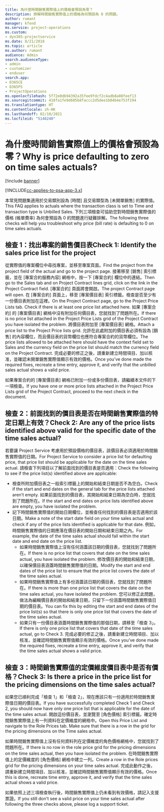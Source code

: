 ```yaml
---
title: 為什麼時間銷售實際值上的價格會預設為零？
description: 排解時間銷售實際值上的價格為何預設為 0 的問題。
author: rumant
manager: kfend
ms.service: project-operations
ms.custom:
- dyn365-projectservice
ms.date: 8/21/2018
ms.topic: article
ms.author: rumant
audience: Admin
search.audienceType:
- admin
- customizer
- enduser
search.app:
- D365CE
- D365PS
- ProjectOperations
ms.openlocfilehash: 5f72e0db94392a35fee9fdcf2c4adb8a08feef13
ms.sourcegitcommit: 418fa1fe9d605b8faccc2d5dee1b04b4e753f194
ms.translationtype: HT
ms.contentlocale: zh-HK
ms.lasthandoff: 02/10/2021
ms.locfileid: "5146240"
---
```

# <a name="why-is-price-defaulting-to-zero-on-time-sales-actuals"></a><span data-ttu-id="d867a-103">為什麼時間銷售實際值上的價格會預設為零？</span><span class="sxs-lookup"><span data-stu-id="d867a-103">Why is price defaulting to zero on time sales actuals?</span></span>

[!include [banner](../includes/psa-now-project-operations.md)]

[!INCLUDE[cc-applies-to-psa-app-3.x](../includes/cc-applies-to-psa-app-3x.md)]

<span data-ttu-id="d867a-104">本常見問題集適用於交易類別設為 [時間] 且交易類型為 [未開單銷售] 的實際值。</span><span class="sxs-lookup"><span data-stu-id="d867a-104">This FAQ applies to actuals where the transaction class is set to Time and transaction type is Unbilled Sales.</span></span> <span data-ttu-id="d867a-105">下列三項檢查可協助您對時間銷售實際值的價格 (帳單費率) 為何會預設為 0 的問題進行疑難排解。</span><span class="sxs-lookup"><span data-stu-id="d867a-105">The following three checks will help you troubleshoot why price (bill rate) is defaulting to 0 on time sales actuals.</span></span>

## <a name="check-1-identify-the-sales-price-list-for-the-project"></a><span data-ttu-id="d867a-106">檢查 1：找出專案的銷售價目表</span><span class="sxs-lookup"><span data-stu-id="d867a-106">Check 1: Identify the sales price list for the project</span></span>

<span data-ttu-id="d867a-107">從實際值的專案欄位中尋找專案，並移至專案頁面。</span><span class="sxs-lookup"><span data-stu-id="d867a-107">Find the project from the project field of the actual and go to the project page.</span></span> <span data-ttu-id="d867a-108">接著移至 [銷售] 索引標籤，並在 [專案合約服務內容] 網格中，按一下 [專案合約] 欄位中的連結。</span><span class="sxs-lookup"><span data-stu-id="d867a-108">Then go to the Sales tab and on Project Contract lines grid, click on the link in the Project Contract field.</span></span> <span data-ttu-id="d867a-109">[專案合約] 頁面將會開啟。</span><span class="sxs-lookup"><span data-stu-id="d867a-109">The project Contract page will open.</span></span> <span data-ttu-id="d867a-110">在 [專案合約] 頁面上，移至 [專案價目表] 索引標籤。檢查是否至少有一份價目表附加在這裡。</span><span class="sxs-lookup"><span data-stu-id="d867a-110">On the Project Contract page, go to the Project Price Lists tab. Check if there is at least one price list attached here.</span></span> <span data-ttu-id="d867a-111">如果 [專案合約] 的 [專案價目表] 網格中沒有附加任何價目表，您就找到了問題所在。</span><span class="sxs-lookup"><span data-stu-id="d867a-111">If there is no price list attached in the Project Price Lists grid of the Project Contract you have isolated the problem.</span></span> <span data-ttu-id="d867a-112">將價目表附加至 [專案價目表] 網格。</span><span class="sxs-lookup"><span data-stu-id="d867a-112">Attach a price list to the Project Price lists grid.</span></span> <span data-ttu-id="d867a-113">允許在此處附加的價目表必須有設為 [銷售] 的內容欄位，而且價目表的貨幣欄位也應符合專案合約的貨幣欄位。</span><span class="sxs-lookup"><span data-stu-id="d867a-113">The price lists allowed to be attached here should have the context field set to Sales and the currency field on the price list should match the currency field on the Project Contract.</span></span> <span data-ttu-id="d867a-114">完成必要的修正之後，請重新建立時間項目、加以核准，並確認未開單銷售實際值顯示有效的價格。</span><span class="sxs-lookup"><span data-stu-id="d867a-114">Once you’ve done made the required fixes, recreate a time entry, approve it, and verify that the unbilled sales actual shows a valid price.</span></span> 

<span data-ttu-id="d867a-115">如果專案合約的 [專案價目表] 網格已附加一份或多份價目表，請繼續本文件的下一項檢查。</span><span class="sxs-lookup"><span data-stu-id="d867a-115">If you have one or more price lists attached in the Project Price Lists grid of the Project Contract, proceed to the next check in the document.</span></span>

## <a name="check-2-are-any-of-the-price-lists-identified-above-valid-for-the-specific-date-of-the-time-sales-actual"></a><span data-ttu-id="d867a-116">檢查 2：前面找到的價目表是否在時間銷售實際值的特定日期上有效？</span><span class="sxs-lookup"><span data-stu-id="d867a-116">Check 2: Are any of the price lists identified above valid for the specific date of the time sales actual?</span></span>

<span data-ttu-id="d867a-117">若要讓 Project Service 考慮用於預設價格的價目表，該價目表必須適用於時間銷售實際值的日期。</span><span class="sxs-lookup"><span data-stu-id="d867a-117">For Project Service to consider a price list for defaulting price, that price list should be applicable for the date on the time sales actual.</span></span> <span data-ttu-id="d867a-118">請檢查下列項目以了解前面找到的價目表是否適用：</span><span class="sxs-lookup"><span data-stu-id="d867a-118">Check the following to see if the price list(s) identified above are applicable:</span></span>
- <span data-ttu-id="d867a-119">檢查所附加價目表之一般索引標籤上的開始和結束日期是否不為空白。</span><span class="sxs-lookup"><span data-stu-id="d867a-119">Check if the start and end dates on the general tab for the price lists attached aren’t empty.</span></span> <span data-ttu-id="d867a-120">如果前面找到的價目表，其開始和結束日期為空白時，您就找到了問題所在。</span><span class="sxs-lookup"><span data-stu-id="d867a-120">If the start and end dates on price lists identified above are empty, you have isolated the problem.</span></span> 
- <span data-ttu-id="d867a-121">記下時間銷售實際值的開始日期欄位，並檢查任何找到的價目表是否適用於該日期。</span><span class="sxs-lookup"><span data-stu-id="d867a-121">Make a note of the start date field on your time sales actual and check if any of the price lists identified is applicable for that date.</span></span> <span data-ttu-id="d867a-122">例如，時間銷售實際值的日期應落在價目表的開始日期和結束日期之內。</span><span class="sxs-lookup"><span data-stu-id="d867a-122">For example, the date of the time sales actual should fall within the start date and end date on the price list.</span></span> 
    - <span data-ttu-id="d867a-123">如果時間銷售實際值上沒有任何涵蓋該日期的價目表，您就找到了問題所在。</span><span class="sxs-lookup"><span data-stu-id="d867a-123">If there is no price list that covers that date on the time sales actual, you have isolated the problem.</span></span> <span data-ttu-id="d867a-124">修改價目表的開始和結束日期，以確保價目表涵蓋時間銷售實際值的日期。</span><span class="sxs-lookup"><span data-stu-id="d867a-124">Modify the start and end dates of the price list to ensure that the price list covers the date of the time sales actual.</span></span> 
    - <span data-ttu-id="d867a-125">如果時間銷售實際值上有多份涵蓋該日期的價目表，您就找到了問題所在。</span><span class="sxs-lookup"><span data-stu-id="d867a-125">If there is more than one price list that covers the date on the time sales actual, you have isolated the problem.</span></span> <span data-ttu-id="d867a-126">您可以修正此問題，做法為編輯價目表的開始和結束日期，只留下一份涵蓋時間銷售實際值日期的價目表。</span><span class="sxs-lookup"><span data-stu-id="d867a-126">You can fix this by editing the start and end dates of the price list(s) so that there is only one price list that covers the date of the time sales actual.</span></span> 
    - <span data-ttu-id="d867a-127">如果只有一份價目表涵蓋時間銷售實際值的那個日期，請移至「檢查 3」。</span><span class="sxs-lookup"><span data-stu-id="d867a-127">If there is only one price list that covers that date of the time sales actual, go to Check 3.</span></span>
<span data-ttu-id="d867a-128">完成必要的修正之後，請重新建立時間項目、加以核准，並確認時間銷售實際值顯示有效的價格。</span><span class="sxs-lookup"><span data-stu-id="d867a-128">Once you’ve done made the required fixes, recreate a time entry, approve it, and verify that the time sales actual shows a valid price.</span></span>

## <a name="check-3-is-there-a-price-in-the-price-list-for-the-pricing-dimensions-on-the-time-sales-actual"></a><span data-ttu-id="d867a-129">檢查 3：時間銷售實際值的定價維度價目表中是否有價格？</span><span class="sxs-lookup"><span data-stu-id="d867a-129">Check 3: Is there a price in the price list for the pricing dimensions on the time sales actual?</span></span>

<span data-ttu-id="d867a-130">如果您已順利完成「檢查 1」和「檢查 2」，現在應該只有一份適用於時間銷售實際值日期的價目表。</span><span class="sxs-lookup"><span data-stu-id="d867a-130">If you have successfully completed Check 1 and Check 2, you should now have only one price list that is applicable for the date of the time sales actual.</span></span> <span data-ttu-id="d867a-131">開啟這份價目表，並瀏覽至 [角色價格] 索引標籤。確定時間銷售實際值上有一列資料在定價維度的網格中。</span><span class="sxs-lookup"><span data-stu-id="d867a-131">Open this Price List and navigate to the Role Prices tab. Make sure that there is a row in the grid for the pricing dimensions on the Time sales actual.</span></span>

<span data-ttu-id="d867a-132">如果時間銷售實際值上沒有任何資料列在定價維度的角色價格網格中，您就找到了問題所在。</span><span class="sxs-lookup"><span data-stu-id="d867a-132">If there is no row in the role price grid for the pricing dimensions on the time sales actual, then you have isolated the problem.</span></span> <span data-ttu-id="d867a-133">在時間銷售實際值上的定價維度的 [角色價格] 網格中建立一列。</span><span class="sxs-lookup"><span data-stu-id="d867a-133">Create a row in the Role prices grid for the pricing dimensions on your time sales actual.</span></span> <span data-ttu-id="d867a-134">完成此動作之後，請重新建立時間項目、加以核准，並確認時間銷售實際值顯示有效的價格。</span><span class="sxs-lookup"><span data-stu-id="d867a-134">Once this is done, recreate time entry, approve it, and verify that the time sales actual shows a valid price.</span></span>

<span data-ttu-id="d867a-135">如果依照上述三項檢查執行後，時間銷售實際值上仍未看到有效價格，請記入支援票證。</span><span class="sxs-lookup"><span data-stu-id="d867a-135">If you still don't see a valid price on your time sales actual after following the three checks above, please log a support ticket.</span></span> 

